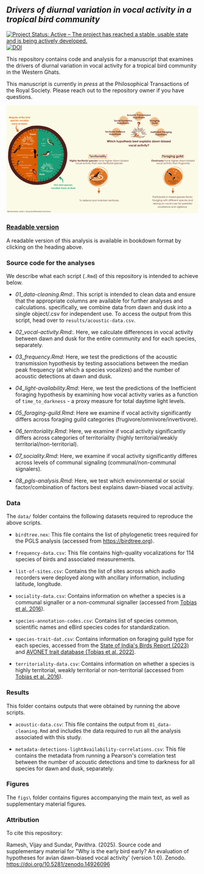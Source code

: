 ## *Drivers of diurnal variation in vocal activity in a tropical bird community*

<!-- badges: start -->

[![Project Status: Active – The project has reached a stable, usable state and is being actively developed.](https://www.repostatus.org/badges/latest/active.svg)](https://www.repostatus.org/#active) [![DOI](https://zenodo.org/badge/794134562.svg)](https://doi.org/10.5281/zenodo.14926096)<!-- badges: end -->

This repository contains code and analysis for a manuscript that examines the drivers of diurnal variation in vocal activity for a tropical bird community in the Western Ghats.

This manuscript is currently in *press* at the Philosophical Transactions of the Royal Society. Please reach out to the repository owner if you have questions.

![](figs/graphical_abstract.png)

### [Readable version](https://vjjan91.github.io/diurnal-Acoustics/)

A readable version of this analysis is available in bookdown format by clicking on the heading above.

### Source code for the analyses

We describe what each script (`.Rmd`) of this repository is intended to achieve below.

-   *01_data-cleaning.Rmd:*. This script is intended to clean data and ensure that the appropriate columns are available for further analyses and calculations. specifically, we combine data from dawn and dusk into a single object/.csv for independent use. To access the output from this script, head over to `results/acoustic-data.csv`.

-   *02_vocal-activity.Rmd:*. Here, we calculate differences in vocal activity between dawn and dusk for the entire community and for each species, separately.

-   *03_frequency.Rmd*: Here, we test the predictions of the acoustic transmission hypothesis by testing associations between the median peak frequency (at which a species vocalizes) and the number of acoustic detections at dawn and dusk.

-   *04_light-availability.Rmd*: Here, we test the predictions of the Inefficient foraging hypothesis by examining how vocal activity varies as a function of `time_to_darkness` - a proxy measure for total daytime light levels.

-   *05_foraging-guild.Rmd*: Here we examine if vocal activity significantly differs across foraging guild categories (frugivore/omnivore/invertivore).

-   *06_territoriality.Rmd*: Here, we examine if vocal activity significantly differs across categories of territoriality (highly territorial/weakly territorial/non-territorial).

-   *07_sociality.Rmd*: Here, we examine if vocal activity significantly differes across levels of communal signaling (communal/non-communal signalers).

-   *08_pgls-analysis.Rmd:* Here, we test which environmental or social factor/combination of factors best explains dawn-biased vocal activity.

### Data

The `data/` folder contains the following datasets required to reproduce the above scripts.

-   `birdtree.nex`: This file contains the list of phylogenetic trees required for the PGLS analysis (accessed from <https://birdtree.org>).

-   `frequency-data.csv`: This file contains high-quality vocalizations for 114 species of birds and associated measurements.

-   `list-of-sites.csv`: Contains the list of sites across which audio recorders were deployed along with ancillary information, including latitude, longitude.

-   `sociality-data.csv`: Contains information on whether a species is a communal signaller or a non-communal signaller (accessed from [Tobias et al. 2016](https://www.frontiersin.org/journals/ecology-and-evolution/articles/10.3389/fevo.2016.00074/full)).

-   `species-annotation-codes.csv`: Contains list of species common, scientific names and eBird species codes for standardization.

-   `species-trait-dat.csv`: Contains information on foraging guild type for each species, accessed from the [State of India's Birds Report (2023)](https://stateofindiasbirds.in/) and [AVONET trait database (Tobias et al. 2022)](https://onlinelibrary.wiley.com/doi/full/10.1111/ele.13898).

-   `territoriality-data.csv`: Contains information on whether a species is highly territorial, weakly territorial or non-territorial (accessed from [Tobias et al. 2016](https://www.frontiersin.org/journals/ecology-and-evolution/articles/10.3389/fevo.2016.00074/full)).

### Results

This folder contains outputs that were obtained by running the above scripts.

-   `acoustic-data.csv`: This file contains the output from `01_data-cleaning.Rmd` and includes the data required to run all the analysis associated with this study.

-   `metadata-detections-lightAvailability-correlations.csv`: This file contains the metadata from running a Pearson's correlation test between the number of acoustic detections and time to darkness for all species for dawn and dusk, separately.

### Figures

The `figs\` folder contains figures accompanying the main text, as well as supplementary material figures.

### Attribution

To cite this repository:

Ramesh, Vijay and Sundar, Pavithra. (2025). Source code and supplementary material for "Why is the early bird early? An evaluation of hypotheses for avian dawn-biased vocal activity' (version 1.0). Zenodo. https://doi.org/10.5281/zenodo.14926096
